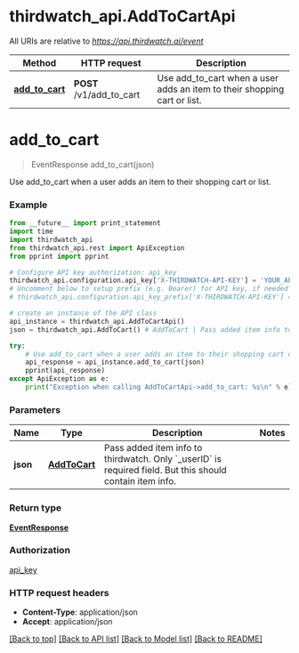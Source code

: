 # thirdwatch_api.AddToCartApi

All URIs are relative to *https://api.thirdwatch.ai/event*

Method | HTTP request | Description
------------- | ------------- | -------------
[**add_to_cart**](AddToCartApi.md#add_to_cart) | **POST** /v1/add_to_cart | Use add_to_cart when a user adds an item to their shopping cart or list.


# **add_to_cart**
> EventResponse add_to_cart(json)

Use add_to_cart when a user adds an item to their shopping cart or list.

### Example 
```python
from __future__ import print_statement
import time
import thirdwatch_api
from thirdwatch_api.rest import ApiException
from pprint import pprint

# Configure API key authorization: api_key
thirdwatch_api.configuration.api_key['X-THIRDWATCH-API-KEY'] = 'YOUR_API_KEY'
# Uncomment below to setup prefix (e.g. Bearer) for API key, if needed
# thirdwatch_api.configuration.api_key_prefix['X-THIRDWATCH-API-KEY'] = 'Bearer'

# create an instance of the API class
api_instance = thirdwatch_api.AddToCartApi()
json = thirdwatch_api.AddToCart() # AddToCart | Pass added item info to thirdwatch. Only `_userID` is required field. But this should contain item info.

try: 
    # Use add_to_cart when a user adds an item to their shopping cart or list.
    api_response = api_instance.add_to_cart(json)
    pprint(api_response)
except ApiException as e:
    print("Exception when calling AddToCartApi->add_to_cart: %s\n" % e)
```

### Parameters

Name | Type | Description  | Notes
------------- | ------------- | ------------- | -------------
 **json** | [**AddToCart**](AddToCart.md)| Pass added item info to thirdwatch. Only &#x60;_userID&#x60; is required field. But this should contain item info. | 

### Return type

[**EventResponse**](EventResponse.md)

### Authorization

[api_key](../README.md#api_key)

### HTTP request headers

 - **Content-Type**: application/json
 - **Accept**: application/json

[[Back to top]](#) [[Back to API list]](../README.md#documentation-for-api-endpoints) [[Back to Model list]](../README.md#documentation-for-models) [[Back to README]](../README.md)

